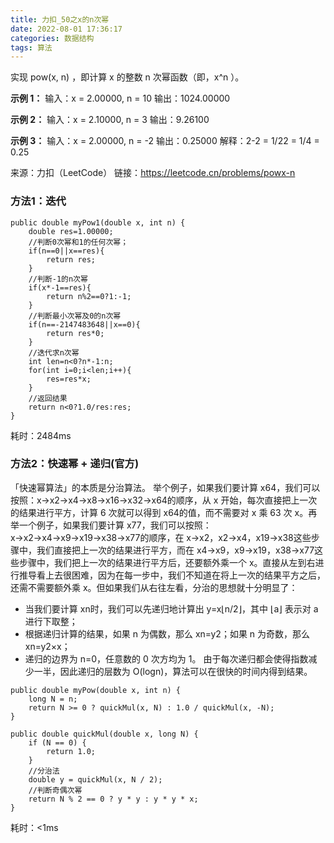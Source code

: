 ```yaml
---
title: 力扣_50之x的n次幂
date: 2022-08-01 17:36:17
categories: 数据结构
tags: 算法
---
```


实现 pow(x, n) ，即计算 x 的整数 n 次幂函数（即，x^n ）。

**示例 1：**
输入：x = 2.00000, n = 10
输出：1024.00000  

**示例 2：**
输入：x = 2.10000, n = 3
输出：9.26100  

**示例 3：**
输入：x = 2.00000, n = -2
输出：0.25000
解释：2-2 = 1/22 = 1/4 = 0.25

来源：力扣（LeetCode）
链接：https://leetcode.cn/problems/powx-n

<!-- more -->

### 方法1：迭代

```
public double myPow1(double x, int n) {
    double res=1.00000;
    //判断0次幂和1的任何次幂；
    if(n==0||x==res){
        return res;
    }
    //判断-1的n次幂
    if(x*-1==res){
        return n%2==0?1:-1;
    }
    //判断最小次幂及0的n次幂
    if(n==-2147483648||x==0){
        return res*0;
    }
    //迭代求n次幂
    int len=n<0?n*-1:n;
    for(int i=0;i<len;i++){
        res=res*x;
    }
    //返回结果
    return n<0?1.0/res:res;
}
```
耗时：2484ms

### 方法2：快速幂 + 递归(官方)
「快速幂算法」的本质是分治算法。
举个例子，如果我们要计算 x64，我们可以按照：x→x2→x4→x8→x16→x32→x64的顺序，从 x 开始，每次直接把上一次的结果进行平方，计算 6 次就可以得到 x64的值，而不需要对 x 乘 63 次 x。再举一个例子，如果我们要计算 x77，我们可以按照：x→x2→x4→x9→x19→x38→x77的顺序，在 x→x2，x2→x4，x19→x38这些步骤中，我们直接把上一次的结果进行平方，而在 x4→x9，x9→x19，x38→x77这些步骤中，我们把上一次的结果进行平方后，还要额外乘一个 x。直接从左到右进行推导看上去很困难，因为在每一步中，我们不知道在将上一次的结果平方之后，还需不需要额外乘 x。但如果我们从右往左看，分治的思想就十分明显了：
* 当我们要计算 xn时，我们可以先递归地计算出 y=x⌊n/2⌋，其中 ⌊a⌋ 表示对 a 进行下取整；
* 根据递归计算的结果，如果 n 为偶数，那么 xn=y2；如果 n 为奇数，那么 xn=y2×x；
* 递归的边界为 n=0，任意数的 0 次方均为 1。
由于每次递归都会使得指数减少一半，因此递归的层数为 O(logn)，算法可以在很快的时间内得到结果。
```
public double myPow(double x, int n) {
    long N = n;
    return N >= 0 ? quickMul(x, N) : 1.0 / quickMul(x, -N);
}

public double quickMul(double x, long N) {
    if (N == 0) {
        return 1.0;
    }
    //分治法
    double y = quickMul(x, N / 2);
    //判断奇偶次幂
    return N % 2 == 0 ? y * y : y * y * x;
}
```

耗时：<1ms